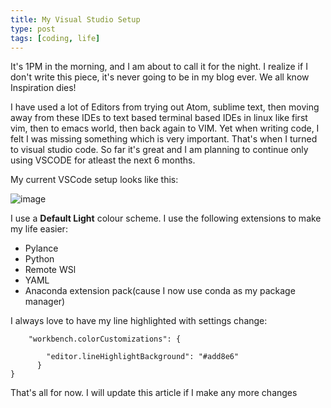 ```yaml
---
title: My Visual Studio Setup 
type: post
tags: [coding, life]
---
```


It's 1PM in the morning, and I am about to call it for the night. I realize if I don't write this piece, it's never going 
to be in my blog ever. We all know Inspiration dies!

I have used a lot of Editors from trying out Atom, sublime text, then moving away from these IDEs to text based terminal based
IDEs in linux like first vim, then to emacs world, then back again to VIM. Yet when writing code, I felt I was missing something
which is very important. That's when I turned to visual studio code. So far it's great and I am planning to continue only using 
VSCODE for atleast the next 6 months.

My current VSCode setup looks like this:

![image](https://user-images.githubusercontent.com/24592806/95785319-29a1fc00-0cf3-11eb-8dc3-b726e07a5bd6.png)

I use a **Default Light** colour scheme. I use the following extensions to make my life easier:

- Pylance
- Python
- Remote WSl
- YAML
- Anaconda extension pack(cause I now use conda as my package manager)

I always love to have my line highlighted with settings change:

```
    "workbench.colorCustomizations": {

        "editor.lineHighlightBackground": "#add8e6"
      }
}
```

That's all for now. I will update this article if I make any more changes
